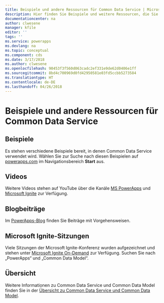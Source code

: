 ```yaml
---
title: Beispiele und andere Ressourcen für Common Data Service | Microsoft-Dokumentation
description: Hier finden Sie Beispiele und weitere Ressourcen, die Sie zum Erstellen von Apps verwenden können.
documentationcenter: na
author: clwesene
manager: kfile
editor: ''
tags: ''
ms.service: powerapps
ms.devlang: na
ms.topic: conceptual
ms.component: cds
ms.date: 3/17/2018
ms.author: clwesene
ms.openlocfilehash: 90453f3f560d063cadc2ef331e9de62d0406e1ff
ms.sourcegitcommit: 8bd4c700969d0fd42950581e03fd5ccbb5273584
ms.translationtype: HT
ms.contentlocale: de-DE
ms.lasthandoff: 04/26/2018
---
```

# <a name="samples-and-other-resources--for-the-common-data-service"></a>Beispiele und andere Ressourcen für Common Data Service
## <a name="samples"></a>Beispiele
Es stehen verschiedene Beispiele bereit, in denen Common Data Service verwendet wird. Wählen Sie zur Suche nach diesen Beispielen auf [powerapps.com](https://web.powerapps.com) im Navigationsbereich **Start** aus.

## <a name="videos"></a>Videos
Weitere Videos stehen auf YouTube über die Kanäle [MS PowerApps](https://www.youtube.com/channel/UCGfWR2ekfRFckLjev6eQYLg) und [Microsoft Ignite](https://www.youtube.com/channel/UCrhJmfAGQ5K81XQ8_od1iTg) zur Verfügung.

## <a name="blog-posts"></a>Blogbeiträge
Im [PowerApps-Blog](https://powerapps.microsoft.com/blog/) finden Sie Beiträge mit Vorgehensweisen.

## <a name="microsoft-ignite-sessions"></a>Microsoft Ignite-Sitzungen
Viele Sitzungen der Microsoft Ignite-Konferenz wurden aufgezeichnet und stehen unter [Microsoft Ignite On-Demand](https://myignite.microsoft.com/videos) zur Verfügung. Suchen Sie nach „PowerApps“ und „Common Data Model“.

## <a name="overview"></a>Übersicht
Weitere Informationen zu Common Data Service und Common Data Model finden Sie in der [Übersicht zu Common Data Service und Common Data Model](https://docs.microsoft.com/common-data-service/entity-reference/security-model).

